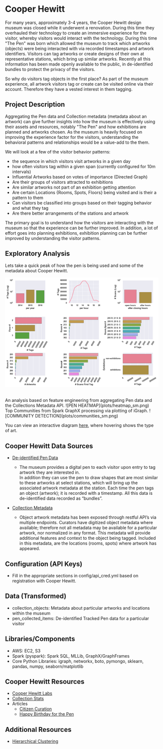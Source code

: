 # Cooper Hewitt
For many years, approximately 3-4 years, the Cooper Hewitt design museum was closed while it
underwent a renovation.  During this time they overhauled their technology to create
an immersive experience for the visitor, whereby visitors would interact with the technology.  During this
time "The Pen" was born which allowed the museum to track which artworks (objects) were being interacted with via
recorded timestamps and artwork identifiers.  Visitors can tag artworks or create designs of their own at representative
stations, which bring up similar artworks.  Recently all this information has been made openly available to the public,
in de-identified bundles to protect the privacy of the visitors.

So why do visitors tag objects in the first place?  As part of the museum experience, all artwork visitors tag or create
can be visited online via their account.  Therefore they have a vested interest in them tagging.


## Project Description
Aggregating the Pen data and Collection metadata (metadata about an artwork) can give further insights
into how the museum is effectively using their assets and resources, notably "The Pen" and how exhibitions
are planned and artworks chosen.  As the museum is heavily focused on improving the experience factor for
the visitors, understanding the behavioral patterns and relationships would be a value-add to the them.

We will look at a few of the visitor behavior patterns:
- the sequence in which visitors visit artworks in a given day
- how often visitors tag within a given span (currently configured for 10m intervals)
- Influential Artworks based on votes of importance (Directed Graph)
- Are their groups of visitors attracted to exhibitions
- Are similar artworks not part of an exhibition getting attention
- Are certain Locations {Rooms, Spots, Floors} being visited and is their a pattern to them
- Can visitors be classified into groups based on their tagging behavior and what they tag
- Are there better arrangements of the stations and artwork

The primary goal is to understand how the visitors are interacting with the museum so that the experience
can be further improved.  In addition, a lot of effort goes into planning exhibitions, exhibition planning
can be further improved by understanding the visitor patterns.

## Exploratory Analysis
Lets take a quick peak of how the pen is being used and some of the metadata about Cooper Hewitt.

![PEN EDA](plots/pen_eda_full.png)

<br>
An analysis based on feature engineering from aggregating Pen data and the Collections Metadata API.
![PEN HEATMAP](plots/heatmap_sm.png)

<br>
Top Communities from Spark GraphX processing via plotting of iGraph.
![COMMUNITY DETECTION](plots/communities_sm.png)

You can view an interactive diagram [here](https://plot.ly/~akamlani/84/artwork/), where hovering shows the type of art.

## Cooper Hewitt Data Sources
- [De-identified Pen Data](https://github.com/cooperhewitt/the-pen-data/)
    - The museum provides a digital pen to each visitor upon entry to tag artwork they are interested in.  
    In addition they can use the pen to draw shapes that are most similar to these artworks at select stations,
    which will bring up the associated artwork metadata at the station.  Each time the pen tags an object (artwork);
    it is recorded with a timestamp.  All this data is de-identified data recorded as “bundles”.

- [Collection Metadata](https://collection.cooperhewitt.org/api/methods/)
    - Object artwork metadata has been exposed through restful API’s via multiple endpoints.  Curators have
    digitized object metadata where available; therefore not all metadata may be available for a particular artwork,
    nor normalized in any format.  This metadata will provide additional features and context to the object being
    tagged.  Included in this metadata, are the locations (rooms, spots) where artwork has appeared.


## Configuration (API Keys)
- Fill in the appropriate sections in config/api_cred.yml based on registration with Cooper Hewitt.

## Data (Transformed)
- collection_objects: Metadata about particular artworks and locations within the museum
- pen_collected_items: De-identified Tracked Pen data for a particular visitor

## Libraries/Components
- AWS: EC2, S3
- Spark (pyspark):  Spark SQL, MLLib, GraphX/GraphFrames
- Core Python Libraries: igraph, networkx, boto, pymongo, sklearn, pandas, numpy, seaborn/matplotlib  

## Cooper Hewitt Resources
- [Cooper Hewitt Labs](http://labs.cooperhewitt.org)
- [Collection Stats](http://collection.cooperhewitt.org/stats)
- Articles
    - [Citizen Curation](http://tfmorris.blogspot.com/2012/10/citizen-curation-of-smithsonian-metadata.html)
    - [Happy Birthday for the Pen](http://labs.cooperhewitt.org/2016/a-very-happy-open-birthday-for-the-pen/)

## Additional Resources
- [Hierarchical Clustering](https://joernhees.de/blog/2015/08/26/scipy-hierarchical-clustering-and-dendrogram-tutorial/)
